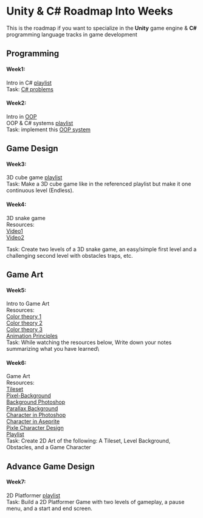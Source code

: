 ﻿# Unity & C# Roadmap Into Weeks

This is the roadmap if you want to specialize in the **Unity** game engine & **C#** programming language tracks in game development


## Programming

#### Week1:
Intro in C# [playlist](https://youtube.com/playlist?list=PLPV2KyIb3jR6ZkG8gZwJYSjnXxmfPAl51&si=ziJSG_h1zfPQMC7v%5D)\
Task: [C# problems](https://drive.google.com/file/d/1zVodBmRH-d0nWRgMaliyYg4PGR2RmrgZ/view?usp=sharing)

#### Week2:

Intro in [OOP](https://youtu.be/qP9-3LnMZsE?si=IFinTZ1Ol1Cck_Vn)\
OOP & C# systems [playlist](https://youtube.com/playlist?list=PLnzqK5HvcpwQfXeFaGHRYQfyQrJjOy43u&si=XexxmuU7XaT7iGB3)\
Task: implement this [OOP system](https://drive.google.com/file/d/1pGkl3rxzg73xedR2b8WQMWro4QUpMkyy/view?usp=sharing)

## Game Design

#### Week3:
3D cube game [playlist](https://youtube.com/playlist?list=PLPV2KyIb3jR53Jce9hP7G5xC4O9AgnOuL&si=O8YGAtAiRYkBiQHq)\
Task: Make a 3D cube game like in the referenced playlist but make it one continuous level (Endless).

#### Week4:

3D snake game\
Resources:\
[Video1](https://www.youtube.com/watch?v=DfwwlxCJ-TA)\
[Video2](https://youtu.be/FKYHMAULITQ?si=mSZ3mozCkSykKND_)

Task:  Create two levels of a 3D snake game, an easy/simple first level and a challenging second level with obstacles traps, etc.

## Game Art

#### Week5:
Intro to Game Art\
Resources:\
[Color theory 1](https://www.youtube.com/watch?v=NBg3GjrcMF4)\
[Color theory 2](https://www.youtube.com/watch?v=BMIa1LyWPAo)\
[Color theory 3](https://www.youtube.com/watch?v=YeI6Wqn4I78)\
[Animation Principles ](https://www.youtube.com/playlist?list=PL-bOh8btec4CXd2ya1NmSKpi92U_l6ZJd)\
Task: While watching the resources below, Write down your notes summarizing what you have learned\

#### Week6:
Game Art\
Resources:\
[Tileset](https://www.youtube.com/watch?v=btnH0x7_1g8)\
[Pixel-Background](https://www.youtube.com/watch?v=OsRqXyE3rOI)\
[Background Photoshop](https://www.youtube.com/watch?v=GBUXR0UayWw)\
[Parallax Background](https://www.youtube.com/watch?v=7_qw0tWR3yk)\
[Character in Photoshop](https://www.youtube.com/watch?v=rLdA4Amea7Y)\
[Character in Aseprite](https://www.youtube.com/watch?v=UPAHMyN9YeQ)\
[Pixle Character Design](https://www.youtube.com/watch?v=vXm5VjZA4Ys)\
[Playlist](https://www.youtube.com/playlist?list=PLR3Ra9cf8aV06i2jKmgKvcYVHI86-4K_b)\
Task: Create 2D Art of the following:
A Tileset, 
Level Background, 
Obstacles,
and a Game Character

## Advance Game Design

#### Week7:
2D Platformer [playlist](https://youtube.com/playlist?list=PLrnPJCHvNZuCVTz6lvhR81nnaf1a-b67U&si=g-W6cuExd8bi0KWt)\
Task:  Build a 2D Platformer Game with two levels of gameplay, a pause menu, and a start and end screen.


